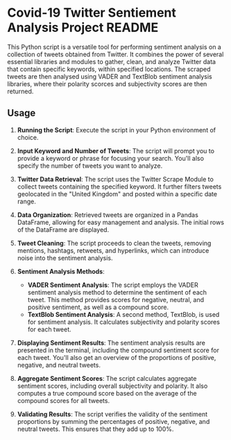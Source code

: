 # Covid-19 Twitter Sentiement Analysis Project README


This Python script is a versatile tool for performing sentiment analysis on a collection of tweets obtained from Twitter.
It combines the power of several essential libraries and modules to gather, clean, and analyze Twitter data that contain
specific keywords, within specified locations. The scraped tweets are then analysed using VADER and TextBlob sentiment analysis
libraries, where their polarity scorces and subjectivity scores are then returned. 

## Usage

1. **Running the Script**: Execute the script in your Python environment of choice.

2. **Input Keyword and Number of Tweets**: The script will prompt you to provide a keyword or phrase for focusing your search. You'll also specify the number of tweets you want to analyze.

3. **Twitter Data Retrieval**: The script uses the Twitter Scrape Module to collect tweets containing the specified keyword. It further filters tweets geolocated in the "United Kingdom" and posted within a specific date range.

4. **Data Organization**: Retrieved tweets are organized in a Pandas DataFrame, allowing for easy management and analysis. The initial rows of the DataFrame are displayed.

5. **Tweet Cleaning**: The script proceeds to clean the tweets, removing mentions, hashtags, retweets, and hyperlinks, which can introduce noise into the sentiment analysis.

6. **Sentiment Analysis Methods**:
    - **VADER Sentiment Analysis**: The script employs the VADER sentiment analysis method to determine the sentiment of each tweet. This method provides scores for negative, neutral, and positive sentiment, as well as a compound score.
    - **TextBlob Sentiment Analysis**: A second method, TextBlob, is used for sentiment analysis. It calculates subjectivity and polarity scores for each tweet.

7. **Displaying Sentiment Results**: The sentiment analysis results are presented in the terminal, including the compound sentiment score for each tweet. You'll also get an overview of the proportions of positive, negative, and neutral tweets.

8. **Aggregate Sentiment Scores**: The script calculates aggregate sentiment scores, including overall subjectivity and polarity. It also computes a true compound score based on the average of the compound scores for all tweets.

9. **Validating Results**: The script verifies the validity of the sentiment proportions by summing the percentages of positive, negative, and neutral tweets. This ensures that they add up to 100%.
